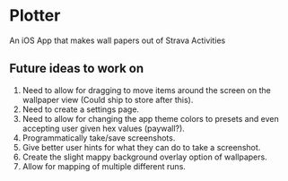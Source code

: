 # Plotter
An iOS App that makes wall papers out of Strava Activities

## Future ideas to work on

  1. Need to allow for dragging to move items around the screen on the wallpaper view (Could ship to store after this).
  2. Need to create a settings page.
  3. Need to allow for changing the app theme colors to presets and even accepting user given hex values (paywall?).
  4. Programmatically take/save screenshots.
  5. Give better user hints for what they can do to take a screenshot.
  6. Create the slight mappy background overlay option of wallpapers.
  7. Allow for mapping of multiple different runs.

  
